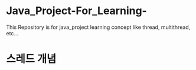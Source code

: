 # Java_Project-For_Learning-
This Repository is for java_project learning concept like thread, multithread, etc...

# 스레드 개념
